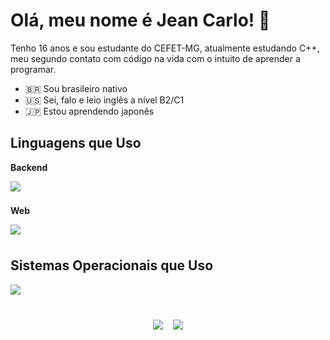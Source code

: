 # Olá, meu nome é Jean Carlo! :wave:

Tenho 16 anos e sou estudante do CEFET-MG, atualmente estudando C++, meu segundo contato com código na vida com o intuito de aprender a programar.

- :brazil: Sou brasileiro nativo
- :us: Sei, falo e leio inglês a nível B2/C1
- :jp: Estou aprendendo japonês

## Linguagens que Uso
**Backend**

<picture>
  <source media="(prefers-color-scheme: dark)" srcset="https://skillicons.dev/icons?i=c,cpp,python&theme=dark">
  <source media="(prefers-color-scheme: light)" srcset="https://skillicons.dev/icons?i=c,cpp,python&theme=light">
  <img src="https://skillicons.dev/icons?i=c,cpp,python" style="margin-bottom:.5rem;">
</picture>

**Web**

<picture style="margin-bottom:.5rem;">
  <source media="(prefers-color-scheme: dark)" srcset="https://skillicons.dev/icons?i=html,css,js,jquery,mysql&theme=dark">
  <source media="(prefers-color-scheme: light)" srcset="https://skillicons.dev/icons?i=html,css,js,jquery,mysql&theme=light">
  <img src="https://skillicons.dev/icons?i=html,css,js,jquery,mysql" style="margin-bottom:.5rem;">
</picture>

## Sistemas Operacionais que Uso

<picture>
  <source media="(prefers-color-scheme: dark)" srcset="https://skillicons.dev/icons?i=windows,linux&theme=dark">
  <source media="(prefers-color-scheme: light)" srcset="https://skillicons.dev/icons?i=windows,linux&theme=light">
  <img src="https://skillicons.dev/icons?i=windows,linux" style="margin-bottom:2.5rem;">
</picture>


<div style="display:flex;gap:1rem;align-items:start;justify-content:center;">
    <picture>
        <source media="(prefers-color-scheme: dark)" srcset="https://github-readme-stats.vercel.app/api?username=JeanC4rlo&border_radius=15.0&theme=github_dark&show_icons=true&locale=pt-br&custom_title=Estatísticas%20do%20perfil&rank_icon=github">
        <source media="(prefers-color-scheme: light)" srcset="https://github-readme-stats.vercel.app/api?username=JeanC4rlo&border_color=000000&border_radius=15.0&show_icons=true&locale=pt-br&custom_title=Estatísticas%20do%20perfil&rank_icon=github">
        <img src="https://github-readme-stats.vercel.app/api?username=JeanC4rlo&border_radius=15.0&show_icons=true&locale=pt-br&custom_title=Estatísticas%20do%20perfil&rank_icon=github">
    </picture>
    <picture>
        <source media="(prefers-color-scheme: dark)" srcset="https://github-readme-stats.vercel.app/api/top-langs/?username=JeanC4rlo&layout=compact&locale=pt-br&theme=github_dark&border_radius=15.0">
        <source media="(prefers-color-scheme: light)" srcset="https://github-readme-stats.vercel.app/api/top-langs/?username=JeanC4rlo&layout=compact&locale=pt-br&border_color=ffffff&border_radius=15.0">
        <img src="https://github-readme-stats.vercel.app/api/top-langs/?username=JeanC4rlo&layout=compact&locale=pt-br&border_radius=15.0">
    </picture>
</div>